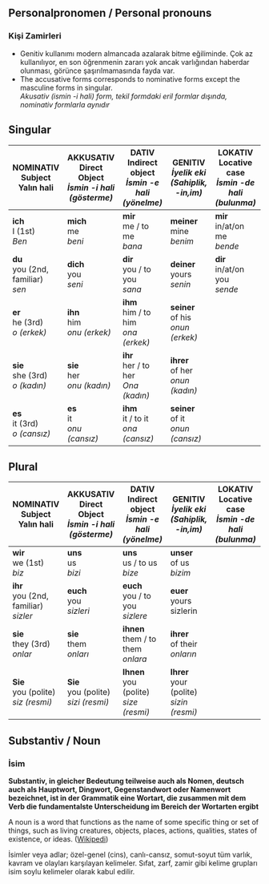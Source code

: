 ## Personalpronomen / Personal pronouns
### Kişi Zamirleri

 - Genitiv kullanımı modern almancada azalarak bitme eğiliminde. Çok az kullanılıyor, en son öğrenmenin zararı yok ancak varlığından haberdar olunması, görünce şaşırılmamasında fayda var.
 - The accusative forms corresponds to nominative forms except the masculine forms in singular.<br>
  _Akusativ (ismin -i hali) form, tekil formdaki eril formlar dışında, nominativ formlarla aynıdır_

## Singular
NOMINATIV<br>Subject<br>**Yalın hali** | AKKUSATIV<br>Direct Object<br>_İsmin -i hali (gösterme)_ | DATIV<br>Indirect object<br>_İsmin -e hali (yönelme)_ | GENITIV<br>_İyelik eki<br>(Sahiplik, -in,im)_ | LOKATIV<br>Locative case<br>_İsmin -de hali (bulunma)_ | ABLATIV<br>Ablative case<br>İsmin -den hali (ayrılma)
--- | --- | --- | --- | --- | ---
**ich**<br>I (1st)<br>_Ben_ | **mich**<br>me<br>_beni_ | **mir**<br>me / to me<br>_bana_ | **meiner**<br>mine<br>_benim_ | **mir**<br>in/at/on me<br>_bende_ | **X**<br>from me<br>_benden_
**du**<br>you (2nd, familiar)<br>_sen_ | **dich**<br>you<br>_seni_ | **dir**<br>you / to you<br>_sana_ | **deiner**<br>yours<br>_senin_ | **dir**<br>in/at/on you<br>_sende_ | **X**<br>from you<br>_senden_
**er**<br>he (3rd)<br>_o (erkek)_ | **ihn**<br>him<br>_onu (erkek)_ | **ihm**<br>him / to him<br>_ona (erkek)_ | **seiner**<br>of his<br>_onun (erkek)_
**sie**<br>she (3rd)<br>_o (kadın)_ | **sie**<br>her<br>_onu (kadın)_ | **ihr**<br>her / to her<br>_Ona (kadın)_ | **ihrer**<br>of her<br>_onun (kadın)_
**es**<br>it (3rd)<br>_o (cansız)_ | **es**<br>it<br>_onu (cansız)_ | **ihm**<br>it / to it<br>_ona (cansız)_ | **seiner**<br>of it<br>_onun (cansız)_

## Plural
NOMINATIV<br>Subject<br>**Yalın hali** | AKKUSATIV<br>Direct Object<br>_İsmin -i hali (gösterme)_ | DATIV<br>Indirect object<br>_İsmin -e hali (yönelme)_ | GENITIV<br>_İyelik eki<br>(Sahiplik, -in,im)_ | LOKATIV<br>Locative case<br>_İsmin -de hali (bulunma)_ | ABLATIV<br>Ablative case<br>İsmin -den hali (ayrılma)
--- | --- | --- | --- | --- | ---
**wir**<br>we (1st)<br>_biz_ | **uns**<br>us<br>_bizi_ | **uns**<br>us / to us<br>_bize_ | **unser**<br>of us<br>_bizim_
**ihr**<br>you (2nd, familiar)<br>_sizler_ | **euch**<br>you<br>_sizleri_ | **euch**<br>you / to you<br>_sizlere_ | **euer**<br>yours<br>sizlerin
**sie**<br>they (3rd)<br>_onlar_ | **sie**<br>them<br>_onları_ | **ihnen**<br>them / to them<br>_onlara_ | **ihrer**<br>of their<br>_onların_
**Sie**<br>you (polite)<br>_siz (resmi)_ | **Sie**<br>you (polite)<br>_sizi (resmi)_ | **Ihnen**<br>you (polite)<br>_size (resmi)_ | **Ihrer**<br>your (polite)<br>_sizin (resmi)_

## Substantiv / Noun
### İsim


**Substantiv, in gleicher Bedeutung teilweise auch als Nomen, deutsch auch als Hauptwort, Dingwort, Gegenstandwort oder Namenwort bezeichnet, ist in der Grammatik eine Wortart, die zusammen mit dem Verb die fundamentalste Unterscheidung im Bereich der Wortarten ergibt**

A noun is a word that functions as the name of some specific thing or set of things, such as living creatures, objects, places, actions, qualities, states of existence, or ideas. ([Wikipedi](https://tr.wikipedia.org/wiki/%C4%B0sim))

İsimler veya adlar; özel-genel (cins), canlı-cansız, somut-soyut tüm varlık, kavram ve olayları karşılayan kelimeler. Sıfat, zarf, zamir gibi kelime grupları isim soylu kelimeler olarak kabul edilir.
